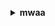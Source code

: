 **<details ><summary style="color:none;">mwaa</summary><blockquote>**

- **<details><summary style="color:none;"><b><u>create-cli-token</b></u></summary><blockquote>**

  * **<p style="color:none;">--name</p>**
  * **<p style="color:none;">--cli-input-json</p>**
  * **<p style="color:none;">--cli-input-yaml</p>**
  * **<p style="color:none;">--generate-cli-skeleton</p>**

  </br>

  <p style="color:red;">**Description**</p>

  </br>

  ## **Examples**

  ```bash

  ```
  ```json

  ```

  </br>

- **<details><summary style="color:none;"><b><u>create-environment</b></u></summary><blockquote>**

  * **<p style="color:none;">--airflow-configuration-options</p>**
  * **<p style="color:none;">--airflow-version</p>**
  * **<p style="color:none;">--dag-s3-path</p>**
  * **<p style="color:none;">--environment-class</p>**
  * **<p style="color:none;">--execution-role-arn</p>**
  * **<p style="color:none;">--kms-key</p>**
  * **<p style="color:none;">--logging-configuration</p>**
  * **<p style="color:none;">--max-workers</p>**
  * **<p style="color:none;">--min-workers</p>**
  * **<p style="color:none;">--name</p>**
  * **<p style="color:none;">--network-configuration</p>**
  * **<p style="color:none;">--plugins-s3-object-version</p>**
  * **<p style="color:none;">--plugins-s3-path</p>**
  * **<p style="color:none;">--requirements-s3-object-version</p>**
  * **<p style="color:none;">--requirements-s3-path</p>**
  * **<p style="color:none;">--schedulers</p>**
  * **<p style="color:none;">--source-bucket-arn</p>**
  * **<p style="color:none;">--tags</p>**
  * **<p style="color:none;">--webserver-access-mode</p>**
  * **<p style="color:none;">--weekly-maintenance-window-start</p>**
  * **<p style="color:none;">--cli-input-json</p>**
  * **<p style="color:none;">--cli-input-yaml</p>**
  * **<p style="color:none;">--generate-cli-skeleton</p>**

  </br>

  <p style="color:red;">**Description**</p>

  </br>

  ## **Examples**

  ```bash

  ```
  ```json

  ```

  </br>

- **<details><summary style="color:none;"><b><u>create-web-login-token</b></u></summary><blockquote>**

  * **<p style="color:none;">--name</p>**
  * **<p style="color:none;">--cli-input-json</p>**
  * **<p style="color:none;">--cli-input-yaml</p>**
  * **<p style="color:none;">--generate-cli-skeleton</p>**

  </br>

  <p style="color:red;">**Description**</p>

  </br>

  ## **Examples**

  ```bash

  ```
  ```json

  ```

  </br>

- **<details><summary style="color:none;"><b><u>delete-environment</b></u></summary><blockquote>**

  * **<p style="color:none;">--name</p>**
  * **<p style="color:none;">--cli-input-json</p>**
  * **<p style="color:none;">--cli-input-yaml</p>**
  * **<p style="color:none;">--generate-cli-skeleton</p>**

  </br>

  <p style="color:red;">**Description**</p>

  </br>

  ## **Examples**

  ```bash

  ```
  ```json

  ```

  </br>

- **<details><summary style="color:none;"><b><u>get-environment</b></u></summary><blockquote>**

  * **<p style="color:none;">--name</p>**
  * **<p style="color:none;">--cli-input-json</p>**
  * **<p style="color:none;">--cli-input-yaml</p>**
  * **<p style="color:none;">--generate-cli-skeleton</p>**

  </br>

  <p style="color:red;">**Description**</p>

  </br>

  ## **Examples**

  ```bash

  ```
  ```json

  ```

  </br>

- **<details><summary style="color:none;"><b><u>help</b></u></summary><blockquote>**

  * **<p style="color:none;"></p>**

  </br>

  <p style="color:red;">**Description**</p>

  </br>

  ## **Examples**

  ```bash

  ```
  ```json

  ```

  </br>

- **<details><summary style="color:none;"><b><u>list-environments</b></u></summary><blockquote>**

  * **<p style="color:none;">--cli-input-json</p>**
  * **<p style="color:none;">--cli-input-yaml</p>**
  * **<p style="color:none;">--starting-token</p>**
  * **<p style="color:none;">--page-size</p>**
  * **<p style="color:none;">--max-items</p>**
  * **<p style="color:none;">--generate-cli-skeleton</p>**

  </br>

  <p style="color:red;">**Description**</p>

  </br>

  ## **Examples**

  ```bash

  ```
  ```json

  ```

  </br>

- **<details><summary style="color:none;"><b><u>list-tags-for-resource</b></u></summary><blockquote>**

  * **<p style="color:none;">--resource-arn</p>**
  * **<p style="color:none;">--cli-input-json</p>**
  * **<p style="color:none;">--cli-input-yaml</p>**
  * **<p style="color:none;">--generate-cli-skeleton</p>**

  </br>

  <p style="color:red;">**Description**</p>

  </br>

  ## **Examples**

  ```bash

  ```
  ```json

  ```

  </br>

- **<details><summary style="color:none;"><b><u>publish-metrics</b></u></summary><blockquote>**

  * **<p style="color:none;">--environment-name</p>**
  * **<p style="color:none;">--metric-data</p>**
  * **<p style="color:none;">--cli-input-json</p>**
  * **<p style="color:none;">--cli-input-yaml</p>**
  * **<p style="color:none;">--generate-cli-skeleton</p>**

  </br>

  <p style="color:red;">**Description**</p>

  </br>

  ## **Examples**

  ```bash

  ```
  ```json

  ```

  </br>

- **<details><summary style="color:none;"><b><u>tag-resource</b></u></summary><blockquote>**

  * **<p style="color:none;">--resource-arn</p>**
  * **<p style="color:none;">--tags</p>**
  * **<p style="color:none;">--cli-input-json</p>**
  * **<p style="color:none;">--cli-input-yaml</p>**
  * **<p style="color:none;">--generate-cli-skeleton</p>**

  </br>

  <p style="color:red;">**Description**</p>

  </br>

  ## **Examples**

  ```bash

  ```
  ```json

  ```

  </br>

- **<details><summary style="color:none;"><b><u>untag-resource</b></u></summary><blockquote>**

  * **<p style="color:none;">--resource-arn</p>**
  * **<p style="color:none;">--tag-keys</p>**
  * **<p style="color:none;">--cli-input-json</p>**
  * **<p style="color:none;">--cli-input-yaml</p>**
  * **<p style="color:none;">--generate-cli-skeleton</p>**

  </br>

  <p style="color:red;">**Description**</p>

  </br>

  ## **Examples**

  ```bash

  ```
  ```json

  ```

  </br>

- **<details><summary style="color:none;"><b><u>update-environment</b></u></summary><blockquote>**

  * **<p style="color:none;">--airflow-configuration-options</p>**
  * **<p style="color:none;">--airflow-version</p>**
  * **<p style="color:none;">--dag-s3-path</p>**
  * **<p style="color:none;">--environment-class</p>**
  * **<p style="color:none;">--execution-role-arn</p>**
  * **<p style="color:none;">--logging-configuration</p>**
  * **<p style="color:none;">--max-workers</p>**
  * **<p style="color:none;">--min-workers</p>**
  * **<p style="color:none;">--name</p>**
  * **<p style="color:none;">--network-configuration</p>**
  * **<p style="color:none;">--plugins-s3-object-version</p>**
  * **<p style="color:none;">--plugins-s3-path</p>**
  * **<p style="color:none;">--requirements-s3-object-version</p>**
  * **<p style="color:none;">--requirements-s3-path</p>**
  * **<p style="color:none;">--schedulers</p>**
  * **<p style="color:none;">--source-bucket-arn</p>**
  * **<p style="color:none;">--webserver-access-mode</p>**
  * **<p style="color:none;">--weekly-maintenance-window-start</p>**
  * **<p style="color:none;">--cli-input-json</p>**
  * **<p style="color:none;">--cli-input-yaml</p>**
  * **<p style="color:none;">--generate-cli-skeleton</p>**

  </br>

  <p style="color:red;">**Description**</p>

  </br>

  ## **Examples**

  ```bash

  ```
  ```json

  ```

  </br>

</blockquote></details>
</blockquote></details>
</blockquote></details>
</blockquote></details>
</blockquote></details>
</blockquote></details>
</blockquote></details>
</blockquote></details>
</blockquote></details>
</blockquote></details>
</blockquote></details>
</blockquote></details>
</blockquote></details>
